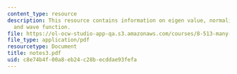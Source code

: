 ```yaml
---
content_type: resource
description: This resource contains information on eigen value, normalisation, vacuum,
  and wave function.
file: https://ol-ocw-studio-app-qa.s3.amazonaws.com/courses/8-513-many-body-theory-for-condensed-matter-systems-fall-2004/c8e74b4f00a8eb24c28becddae93fefa_notes3.pdf
file_type: application/pdf
resourcetype: Document
title: notes3.pdf
uid: c8e74b4f-00a8-eb24-c28b-ecddae93fefa
---
```

